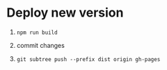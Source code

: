 # Deploy new version

1. `npm run build`

2. commit changes

3. `git subtree push --prefix dist origin gh-pages`